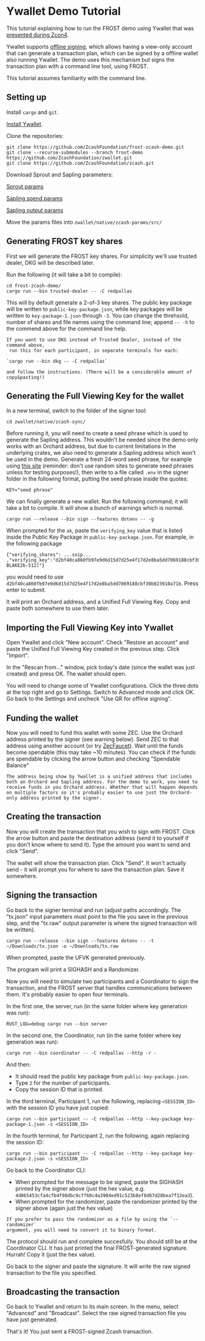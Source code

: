 # Ywallet Demo Tutorial

This tutorial explaining how to run the FROST demo using Ywallet that was
[presented during Zcon4](https://www.youtube.com/watch?v=xvzESdDtczo).

Ywallet supports [offline
signing](https://ywallet.app/advanced/offline_signature/), which allows having a
view-only account that can generate a transaction plan, which can be signed by
a offline wallet also running Ywallet. The demo uses this mechanism but signs
the transaction plan with a command line tool, using FROST.

This tutorial assumes familiarity with the command line.

## Setting up

Install `cargo` and `git`.

[Install Ywallet](https://ywallet.app/installation/).

Clone the repositories:

```
git clone https://github.com/ZcashFoundation/frost-zcash-demo.git
git clone --recurse-submodules --branch frost-demo https://github.com/ZcashFoundation/zwallet.git
git clone https://github.com/ZcashFoundation/zcash.git
```

Download Sprout and Sapling parameters:


[Sprout params](https://download.z.cash/downloads/sprout-groth16.params)

[Sapling spend params](https://download.z.cash/downloads/sapling-spend.params)

[Sapling output params](https://download.z.cash/downloads/sapling-output.params)

Move the params files into `zwallet/native/zcash-params/src/`


## Generating FROST key shares

First we will generate the FROST key shares. For simplicity we'll use trusted
dealer, DKG will be described later.

Run the following (it will take a bit to compile):

```
cd frost-zcash-demo/
cargo run --bin trusted-dealer -- -C redpallas
```

This will by default generate a 2-of-3 key shares. The public key package
will be written to `public-key-package.json`, while key packages will be
written to `key-package-1.json` through `-3`. You can change the threhsold,
number of shares and file names using the command line; append `-- -h`
to the commend above for the command line help.

```admonish info
If you want to use DKG instead of Trusted Dealer, instead of the command above,
 run this for each participant, in separate terminals for each:

`cargo run --bin dkg -- -C redpallas`

and follow the instructions. (There will be a considerable amount of
copy&pasting!)
```

## Generating the Full Viewing Key for the wallet

In a new terminal, switch to the folder of the signer tool:


```
cd zwallet/native/zcash-sync/
```

Before running it, you will need to create a seed phrase which is used to
generate the Sapling address. This wouldn't be needed since the demo only works
with an Orchard address, but due to current limitations in the underlying
crates, we also need to generate a Sapling address which won't be used in the
demo. Generate a fresh 24-word seed phrase, for example using [this
site](https://iancoleman.io/bip39/) (reminder: don't use random sites to
generate seed phrases unless for testing purposes!), then write to a file called
`.env` in the signer folder in the following format, putting the seed phrase
inside the quotes:

 ```
 KEY="seed phrase"
 ```

We can finally generate a new wallet. Run the following command; it will
take a bit to compile. It will show a bunch of warnings which is normal.

```
cargo run --release --bin sign --features dotenv -- -g
```

When prompted for the `ak`, paste the `verifying_key` value that is listed
inside the Public Key Package in `public-key-package.json`. For example, in the
following package

```
{"verifying_shares": ...snip... ,"verifying_key":"d2bf40ca860fb97e9d6d15d7d25e4f17d2e8ba5dd7069188cbf30b023910a71b","ciphersuite":"FROST(Pallas, BLAKE2b-512)"}
```

you would need to use
`d2bf40ca860fb97e9d6d15d7d25e4f17d2e8ba5dd7069188cbf30b023910a71b`. Press
enter to submit.

It will print an Orchard address, and a Unified Full Viewing Key. Copy and
paste both somewhere to use them later.

## Importing the Full Viewing Key into Ywallet

Open Ywallet and click "New account". Check "Restore an account" and
paste the Unified Full Viewing Key created in the previous step. Click
"Import".

In the "Rescan from..." window, pick today's date (since the wallet was just
created) and press OK. The wallet should open.

You will need to change some of Ywallet configurations. Click the three dots
at the top right and go to Settings. Switch to Advanced mode and click
OK. Go back to the Settings and uncheck "Use QR for offline signing".

## Funding the wallet

Now you will need to fund this wallet with some ZEC. Use the Orchard address
printed by the signer (see warning below). Send ZEC to that address using
another account (or try [ZecFaucet](https://zecfaucet.com/)). Wait until the
funds become spendable (this may take ~10 minutes). You can check if the funds
are spendable by clicking the arrow button and checking "Spendable Balance"

```admonish warning
The address being show by Ywallet is a unified address that includes both an Orchard and Sapling address. For the demo to work, you need to receive funds in you Orchard address. Whether that will happen depends on multiple factors so it's probably easier to use just the Orchard-only address printed by the signer.
```

## Creating the transaction

Now you will create the transaction that you wish to sign with FROST. Click
the arrow button and paste the destination address (send it to yourself if
you don't know where to send it). Type the amount you want to send and
click "Send".

The wallet will show the transaction plan. Click "Send". It won't actually
send - it will prompt you for where to save the transaction plan. Save it
somewhere.

## Signing the transaction

Go back to the signer terminal and run (adjust paths accordingly. The "tx.json"
input parameters must point to the file you save in the previous step, and the
"tx.raw" output parameter is where the signed transaction will be written).

```
cargo run --release --bin sign --features dotenv -- -t ~/Downloads/tx.json -o ~/Downloads/tx.raw
```

When prompted, paste the UFVK generated previously.

The program will print a SIGHASH and a Randomizer.

Now you will need to simulate two participants and a Coordinator to sign the
transaction, and the FROST server that handles communications between them.
It's probably easier to open four terminals.

In the first one, the server, run (in the same folder where key generation was
run):

```
RUST_LOG=debug cargo run --bin server
```

In the second one, the Coordinator, run (in the same folder where key generation
was run):

```
cargo run --bin coordinator -- -C redpallas --http -r -
```

And then:

- It should read the public key package from `public-key-package.json`.
- Type `2` for the number of participants.
- Copy the session ID that is printed.


In the third terminal, Participant 1, run the following, replacing
`<SESSION_ID>` with the session ID you have just copied:

```
cargo run --bin participant -- -C redpallas --http --key-package key-package-1.json -s <SESSION_ID>
```

In the fourth terminal, for Participant 2, run the following, again replacing
the session ID:

```
cargo run --bin participant -- -C redpallas --http --key-package key-package-2.json -s <SESSION_ID>
```

Go back to the Coordinator CLI:

- When prompted for the message to be signed, paste the SIGHASH printed by the
  signer above (just the hex value, e.g.
  ``4d065453cfa4cfb4f98dbc9cff60c4a3904ed91c523b8ef8d67d28bea7f12ea3``).
- When prompted for the randomizer, paste the randomizer printed by the signer
  above (again just the hex value)

```admonish warning
If you prefer to pass the randomizer as a file by using the `--randomizer`
argument, you will need to convert it to binary format.
```

The protocol should run and complete succesfully. You should still be at the
Coordinator CLI. It has just printed the final FROST-generated signature.
Hurrah! Copy it (just the hex value).

Go back to the signer and paste the signature. It will write the raw signed
transaction to the file you specified.

## Broadcasting the transaction

Go back to Ywallet and return to its main screen. In the menu, select "Advanced"
and "Broadcast". Select the raw signed transaction file you have just generated.

That's it! You just sent a FROST-signed Zcash transaction.
